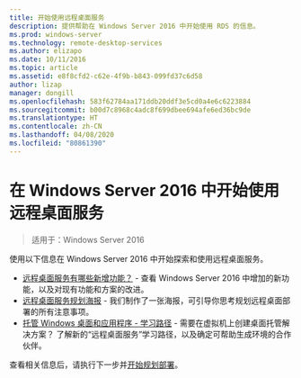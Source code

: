 ```yaml
---
title: 开始使用远程桌面服务
description: 提供帮助在 Windows Server 2016 中开始使用 RDS 的信息。
ms.prod: windows-server
ms.technology: remote-desktop-services
ms.author: elizapo
ms.date: 10/11/2016
ms.topic: article
ms.assetid: e8f8cfd2-c62e-4f9b-b843-099fd37c6d58
author: lizap
manager: dongill
ms.openlocfilehash: 583f62784aa171ddb20ddf3e5cd0a4e6c6223884
ms.sourcegitcommit: b00d7c8968c4adc8f699dbee694afe6ed36bc9de
ms.translationtype: HT
ms.contentlocale: zh-CN
ms.lasthandoff: 04/08/2020
ms.locfileid: "80861390"
---
```

# <a name="get-started-with-remote-desktop-services-in-windows-server-2016"></a>在 Windows Server 2016 中开始使用远程桌面服务

> 适用于：Windows Server 2016

使用以下信息在 Windows Server 2016 中开始探索和使用远程桌面服务。

- [远程桌面服务有哪些新增功能？](rds-whats-new.md) - 查看 Windows Server 2016 中增加的新功能，以及对现有功能和方案的改进。
- [远程桌面服务规划海报](rds-poster.md) - 我们制作了一张海报，可引导你思考规划远程桌面部署的所有注意事项。
- [托管 Windows 桌面和应用程序 - 学习路径](rds-hosting-partners.md) - 需要在虚拟机上创建桌面托管解决方案？ 了解新的“远程桌面服务”学习路径，以及确定可帮助生成环境的合作伙伴。

查看相关信息后，请执行下一步并[开始规划部署](rds-plan-and-design.md)。